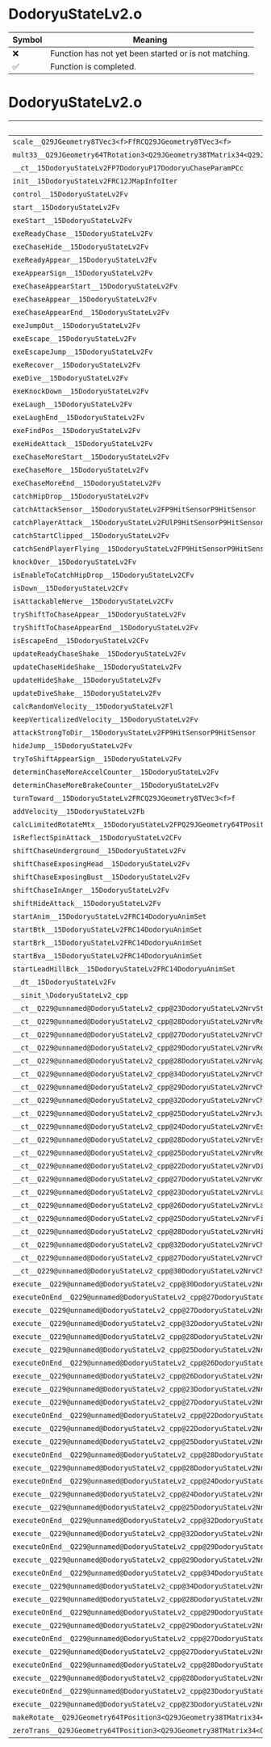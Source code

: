 # DodoryuStateLv2.o
| Symbol | Meaning 
| ------------- | ------------- 
| :x: | Function has not yet been started or is not matching. 
| :white_check_mark: | Function is completed. 


# DodoryuStateLv2.o
| Symbol | Decompiled? |
| ------------- | ------------- |
| `scale__Q29JGeometry8TVec3<f>FfRCQ29JGeometry8TVec3<f>` | :x: |
| `mult33__Q29JGeometry64TRotation3<Q29JGeometry38TMatrix34<Q29JGeometry13SMatrix34C<f>>>CFRQ29JGeometry8TVec3<f>` | :x: |
| `__ct__15DodoryuStateLv2FP7DodoryuP17DodoryuChaseParamPCc` | :x: |
| `init__15DodoryuStateLv2FRC12JMapInfoIter` | :x: |
| `control__15DodoryuStateLv2Fv` | :x: |
| `start__15DodoryuStateLv2Fv` | :x: |
| `exeStart__15DodoryuStateLv2Fv` | :x: |
| `exeReadyChase__15DodoryuStateLv2Fv` | :x: |
| `exeChaseHide__15DodoryuStateLv2Fv` | :x: |
| `exeReadyAppear__15DodoryuStateLv2Fv` | :x: |
| `exeAppearSign__15DodoryuStateLv2Fv` | :x: |
| `exeChaseAppearStart__15DodoryuStateLv2Fv` | :x: |
| `exeChaseAppear__15DodoryuStateLv2Fv` | :x: |
| `exeChaseAppearEnd__15DodoryuStateLv2Fv` | :x: |
| `exeJumpOut__15DodoryuStateLv2Fv` | :x: |
| `exeEscape__15DodoryuStateLv2Fv` | :x: |
| `exeEscapeJump__15DodoryuStateLv2Fv` | :x: |
| `exeRecover__15DodoryuStateLv2Fv` | :x: |
| `exeDive__15DodoryuStateLv2Fv` | :x: |
| `exeKnockDown__15DodoryuStateLv2Fv` | :x: |
| `exeLaugh__15DodoryuStateLv2Fv` | :x: |
| `exeLaughEnd__15DodoryuStateLv2Fv` | :x: |
| `exeFindPos__15DodoryuStateLv2Fv` | :x: |
| `exeHideAttack__15DodoryuStateLv2Fv` | :x: |
| `exeChaseMoreStart__15DodoryuStateLv2Fv` | :x: |
| `exeChaseMore__15DodoryuStateLv2Fv` | :x: |
| `exeChaseMoreEnd__15DodoryuStateLv2Fv` | :x: |
| `catchHipDrop__15DodoryuStateLv2Fv` | :x: |
| `catchAttackSensor__15DodoryuStateLv2FP9HitSensorP9HitSensor` | :x: |
| `catchPlayerAttack__15DodoryuStateLv2FUlP9HitSensorP9HitSensor` | :x: |
| `catchStartClipped__15DodoryuStateLv2Fv` | :x: |
| `catchSendPlayerFlying__15DodoryuStateLv2FP9HitSensorP9HitSensor` | :x: |
| `knockOver__15DodoryuStateLv2Fv` | :x: |
| `isEnableToCatchHipDrop__15DodoryuStateLv2CFv` | :x: |
| `isDown__15DodoryuStateLv2CFv` | :x: |
| `isAttackableNerve__15DodoryuStateLv2CFv` | :x: |
| `tryShiftToChaseAppear__15DodoryuStateLv2Fv` | :x: |
| `tryShiftToChaseAppearEnd__15DodoryuStateLv2Fv` | :x: |
| `isEscapeEnd__15DodoryuStateLv2CFv` | :x: |
| `updateReadyChaseShake__15DodoryuStateLv2Fv` | :x: |
| `updateChaseHideShake__15DodoryuStateLv2Fv` | :x: |
| `updateHideShake__15DodoryuStateLv2Fv` | :x: |
| `updateDiveShake__15DodoryuStateLv2Fv` | :x: |
| `calcRandomVelocity__15DodoryuStateLv2Fl` | :x: |
| `keepVerticalizedVelocity__15DodoryuStateLv2Fv` | :x: |
| `attackStrongToDir__15DodoryuStateLv2FP9HitSensorP9HitSensor` | :x: |
| `hideJump__15DodoryuStateLv2Fv` | :x: |
| `tryToShiftAppearSign__15DodoryuStateLv2Fv` | :x: |
| `determinChaseMoreAccelCounter__15DodoryuStateLv2Fv` | :x: |
| `determinChaseMoreBrakeCounter__15DodoryuStateLv2Fv` | :x: |
| `turnToward__15DodoryuStateLv2FRCQ29JGeometry8TVec3<f>f` | :x: |
| `addVelocity__15DodoryuStateLv2Fb` | :x: |
| `calcLimitedRotateMtx__15DodoryuStateLv2FPQ29JGeometry64TPosition3<Q29JGeometry38TMatrix34<Q29JGeometry13SMatrix34C<f>>>RCQ29JGeometry8TVec3<f>RCQ29JGeometry8TVec3<f>f` | :x: |
| `isReflectSpinAttack__15DodoryuStateLv2CFv` | :x: |
| `shiftChaseUnderground__15DodoryuStateLv2Fv` | :x: |
| `shiftChaseExposingHead__15DodoryuStateLv2Fv` | :x: |
| `shiftChaseExposingBust__15DodoryuStateLv2Fv` | :x: |
| `shiftChaseInAnger__15DodoryuStateLv2Fv` | :x: |
| `shiftHideAttack__15DodoryuStateLv2Fv` | :x: |
| `startAnim__15DodoryuStateLv2FRC14DodoryuAnimSet` | :x: |
| `startBtk__15DodoryuStateLv2FRC14DodoryuAnimSet` | :x: |
| `startBrk__15DodoryuStateLv2FRC14DodoryuAnimSet` | :x: |
| `startBva__15DodoryuStateLv2FRC14DodoryuAnimSet` | :x: |
| `startLeadHillBck__15DodoryuStateLv2FRC14DodoryuAnimSet` | :x: |
| `__dt__15DodoryuStateLv2Fv` | :x: |
| `__sinit_\DodoryuStateLv2_cpp` | :x: |
| `__ct__Q229@unnamed@DodoryuStateLv2_cpp@23DodoryuStateLv2NrvStartFv` | :x: |
| `__ct__Q229@unnamed@DodoryuStateLv2_cpp@28DodoryuStateLv2NrvReadyChaseFv` | :x: |
| `__ct__Q229@unnamed@DodoryuStateLv2_cpp@27DodoryuStateLv2NrvChaseHideFv` | :x: |
| `__ct__Q229@unnamed@DodoryuStateLv2_cpp@29DodoryuStateLv2NrvReadyAppearFv` | :x: |
| `__ct__Q229@unnamed@DodoryuStateLv2_cpp@28DodoryuStateLv2NrvAppearSignFv` | :x: |
| `__ct__Q229@unnamed@DodoryuStateLv2_cpp@34DodoryuStateLv2NrvChaseAppearStartFv` | :x: |
| `__ct__Q229@unnamed@DodoryuStateLv2_cpp@29DodoryuStateLv2NrvChaseAppearFv` | :x: |
| `__ct__Q229@unnamed@DodoryuStateLv2_cpp@32DodoryuStateLv2NrvChaseAppearEndFv` | :x: |
| `__ct__Q229@unnamed@DodoryuStateLv2_cpp@25DodoryuStateLv2NrvJumpOutFv` | :x: |
| `__ct__Q229@unnamed@DodoryuStateLv2_cpp@24DodoryuStateLv2NrvEscapeFv` | :x: |
| `__ct__Q229@unnamed@DodoryuStateLv2_cpp@28DodoryuStateLv2NrvEscapeJumpFv` | :x: |
| `__ct__Q229@unnamed@DodoryuStateLv2_cpp@25DodoryuStateLv2NrvRecoverFv` | :x: |
| `__ct__Q229@unnamed@DodoryuStateLv2_cpp@22DodoryuStateLv2NrvDiveFv` | :x: |
| `__ct__Q229@unnamed@DodoryuStateLv2_cpp@27DodoryuStateLv2NrvKnockDownFv` | :x: |
| `__ct__Q229@unnamed@DodoryuStateLv2_cpp@23DodoryuStateLv2NrvLaughFv` | :x: |
| `__ct__Q229@unnamed@DodoryuStateLv2_cpp@26DodoryuStateLv2NrvLaughEndFv` | :x: |
| `__ct__Q229@unnamed@DodoryuStateLv2_cpp@25DodoryuStateLv2NrvFindPosFv` | :x: |
| `__ct__Q229@unnamed@DodoryuStateLv2_cpp@28DodoryuStateLv2NrvHideAttackFv` | :x: |
| `__ct__Q229@unnamed@DodoryuStateLv2_cpp@32DodoryuStateLv2NrvChaseMoreStartFv` | :x: |
| `__ct__Q229@unnamed@DodoryuStateLv2_cpp@27DodoryuStateLv2NrvChaseMoreFv` | :x: |
| `__ct__Q229@unnamed@DodoryuStateLv2_cpp@30DodoryuStateLv2NrvChaseMoreEndFv` | :x: |
| `execute__Q229@unnamed@DodoryuStateLv2_cpp@30DodoryuStateLv2NrvChaseMoreEndCFP5Spine` | :x: |
| `executeOnEnd__Q229@unnamed@DodoryuStateLv2_cpp@27DodoryuStateLv2NrvChaseMoreCFP5Spine` | :x: |
| `execute__Q229@unnamed@DodoryuStateLv2_cpp@27DodoryuStateLv2NrvChaseMoreCFP5Spine` | :x: |
| `execute__Q229@unnamed@DodoryuStateLv2_cpp@32DodoryuStateLv2NrvChaseMoreStartCFP5Spine` | :x: |
| `execute__Q229@unnamed@DodoryuStateLv2_cpp@28DodoryuStateLv2NrvHideAttackCFP5Spine` | :x: |
| `execute__Q229@unnamed@DodoryuStateLv2_cpp@25DodoryuStateLv2NrvFindPosCFP5Spine` | :x: |
| `executeOnEnd__Q229@unnamed@DodoryuStateLv2_cpp@26DodoryuStateLv2NrvLaughEndCFP5Spine` | :x: |
| `execute__Q229@unnamed@DodoryuStateLv2_cpp@26DodoryuStateLv2NrvLaughEndCFP5Spine` | :x: |
| `execute__Q229@unnamed@DodoryuStateLv2_cpp@23DodoryuStateLv2NrvLaughCFP5Spine` | :x: |
| `execute__Q229@unnamed@DodoryuStateLv2_cpp@27DodoryuStateLv2NrvKnockDownCFP5Spine` | :x: |
| `executeOnEnd__Q229@unnamed@DodoryuStateLv2_cpp@22DodoryuStateLv2NrvDiveCFP5Spine` | :x: |
| `execute__Q229@unnamed@DodoryuStateLv2_cpp@22DodoryuStateLv2NrvDiveCFP5Spine` | :x: |
| `execute__Q229@unnamed@DodoryuStateLv2_cpp@25DodoryuStateLv2NrvRecoverCFP5Spine` | :x: |
| `executeOnEnd__Q229@unnamed@DodoryuStateLv2_cpp@28DodoryuStateLv2NrvEscapeJumpCFP5Spine` | :x: |
| `execute__Q229@unnamed@DodoryuStateLv2_cpp@28DodoryuStateLv2NrvEscapeJumpCFP5Spine` | :x: |
| `executeOnEnd__Q229@unnamed@DodoryuStateLv2_cpp@24DodoryuStateLv2NrvEscapeCFP5Spine` | :x: |
| `execute__Q229@unnamed@DodoryuStateLv2_cpp@24DodoryuStateLv2NrvEscapeCFP5Spine` | :x: |
| `execute__Q229@unnamed@DodoryuStateLv2_cpp@25DodoryuStateLv2NrvJumpOutCFP5Spine` | :x: |
| `executeOnEnd__Q229@unnamed@DodoryuStateLv2_cpp@32DodoryuStateLv2NrvChaseAppearEndCFP5Spine` | :x: |
| `execute__Q229@unnamed@DodoryuStateLv2_cpp@32DodoryuStateLv2NrvChaseAppearEndCFP5Spine` | :x: |
| `executeOnEnd__Q229@unnamed@DodoryuStateLv2_cpp@29DodoryuStateLv2NrvChaseAppearCFP5Spine` | :x: |
| `execute__Q229@unnamed@DodoryuStateLv2_cpp@29DodoryuStateLv2NrvChaseAppearCFP5Spine` | :x: |
| `executeOnEnd__Q229@unnamed@DodoryuStateLv2_cpp@34DodoryuStateLv2NrvChaseAppearStartCFP5Spine` | :x: |
| `execute__Q229@unnamed@DodoryuStateLv2_cpp@34DodoryuStateLv2NrvChaseAppearStartCFP5Spine` | :x: |
| `execute__Q229@unnamed@DodoryuStateLv2_cpp@28DodoryuStateLv2NrvAppearSignCFP5Spine` | :x: |
| `executeOnEnd__Q229@unnamed@DodoryuStateLv2_cpp@29DodoryuStateLv2NrvReadyAppearCFP5Spine` | :x: |
| `execute__Q229@unnamed@DodoryuStateLv2_cpp@29DodoryuStateLv2NrvReadyAppearCFP5Spine` | :x: |
| `executeOnEnd__Q229@unnamed@DodoryuStateLv2_cpp@27DodoryuStateLv2NrvChaseHideCFP5Spine` | :x: |
| `execute__Q229@unnamed@DodoryuStateLv2_cpp@27DodoryuStateLv2NrvChaseHideCFP5Spine` | :x: |
| `executeOnEnd__Q229@unnamed@DodoryuStateLv2_cpp@28DodoryuStateLv2NrvReadyChaseCFP5Spine` | :x: |
| `execute__Q229@unnamed@DodoryuStateLv2_cpp@28DodoryuStateLv2NrvReadyChaseCFP5Spine` | :x: |
| `executeOnEnd__Q229@unnamed@DodoryuStateLv2_cpp@23DodoryuStateLv2NrvStartCFP5Spine` | :x: |
| `execute__Q229@unnamed@DodoryuStateLv2_cpp@23DodoryuStateLv2NrvStartCFP5Spine` | :x: |
| `makeRotate__Q29JGeometry64TPosition3<Q29JGeometry38TMatrix34<Q29JGeometry13SMatrix34C<f>>>FRCQ29JGeometry8TVec3<f>f` | :x: |
| `zeroTrans__Q29JGeometry64TPosition3<Q29JGeometry38TMatrix34<Q29JGeometry13SMatrix34C<f>>>Fv` | :x: |
